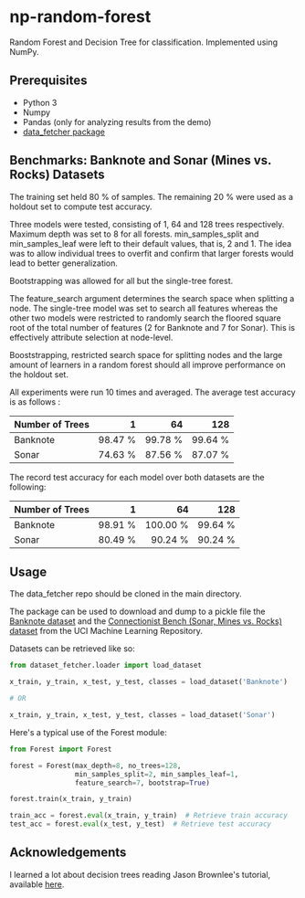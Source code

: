 # np-random-forest
Random Forest and Decision Tree for classification. Implemented using NumPy.

## Prerequisites

- Python 3
- Numpy
- Pandas (only for analyzing results from the demo)
- [data_fetcher package](https://github.com/sachaMorin/dataset_fetcher)

## Benchmarks: Banknote and Sonar (Mines vs. Rocks) Datasets
The training set held 80 % of samples. The remaining 20 % were used as a holdout set to compute test accuracy.

Three models were tested, consisting of 1, 64 and 128 trees respectively. Maximum depth was set to 8 for all forests.
min_samples_split and min_samples_leaf were left to their default values, that is, 2 and 1. The idea was to allow
individual trees to overfit and confirm that larger forests would lead to better generalization.

Bootstrapping was allowed for all but the single-tree forest.

The feature_search argument determines the search space when splitting a node. The single-tree model was set 
to search all features whereas the other two models were restricted to randomly search the floored square root of the total number of 
features (2 for Banknote and 7 for Sonar). This is effectively attribute selection at node-level.

Booststrapping, restricted search space for splitting nodes and the large amount of learners in a random forest should
all improve performance on the holdout set.

All experiments were run 10 times and averaged. The average test accuracy is as follows :

Number of Trees | 1 | 64 | 128
----------|-------:|---------:|---:
Banknote  |98.47 % |  99.78 % | 99.64 %
Sonar     |74.63 % |  87.56 % | 87.07 %

The record test accuracy for each model over both datasets are the following:

Number of Trees | 1 | 64 | 128
----------|-------:|---------:|---:                      
Banknote  |98.91 % |  100.00 % | 99.64 %
Sonar     |80.49 % |  90.24 % | 90.24 %
## Usage
The data_fetcher repo should be cloned in the main directory.

The package can be used to download and dump to a pickle file the [Banknote dataset](http://archive.ics.uci.edu/ml/machine-learning-databases/00266/) and the 
[Connectionist Bench (Sonar, Mines vs. Rocks) dataset](http://archive.ics.uci.edu/ml/datasets/connectionist+bench+(sonar,+mines+vs.+rocks))
from the UCI Machine Learning Repository.

Datasets can be retrieved like so:
```python
from dataset_fetcher.loader import load_dataset

x_train, y_train, x_test, y_test, classes = load_dataset('Banknote')

# OR

x_train, y_train, x_test, y_test, classes = load_dataset('Sonar')
```

Here's a typical use of the Forest module:
```python
from Forest import Forest

forest = Forest(max_depth=8, no_trees=128,
                min_samples_split=2, min_samples_leaf=1,
                feature_search=7, bootstrap=True)

forest.train(x_train, y_train)

train_acc = forest.eval(x_train, y_train)  # Retrieve train accuracy
test_acc = forest.eval(x_test, y_test)  # Retrieve test accuracy
```






## Acknowledgements
I learned a lot about decision trees reading Jason Brownlee's tutorial, available [here](https://github.com/adam-p/markdown-here/wiki/Markdown-Cheatsheet#links).

